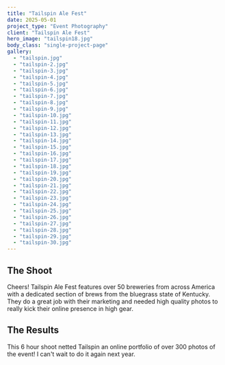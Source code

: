 ```yaml
---
title: "Tailspin Ale Fest"
date: 2025-05-01
project_type: "Event Photography"
client: "Tailspin Ale Fest"
hero_image: "tailspin18.jpg"
body_class: "single-project-page"
gallery:
  - "tailspin.jpg"
  - "tailspin-2.jpg"
  - "tailspin-3.jpg"
  - "tailspin-4.jpg"
  - "tailspin-5.jpg"
  - "tailspin-6.jpg"
  - "tailspin-7.jpg"
  - "tailspin-8.jpg"
  - "tailspin-9.jpg"
  - "tailspin-10.jpg"
  - "tailspin-11.jpg"
  - "tailspin-12.jpg"
  - "tailspin-13.jpg"
  - "tailspin-14.jpg"
  - "tailspin-15.jpg"
  - "tailspin-16.jpg"
  - "tailspin-17.jpg"
  - "tailspin-18.jpg"
  - "tailspin-19.jpg"
  - "tailspin-20.jpg"
  - "tailspin-21.jpg"
  - "tailspin-22.jpg"
  - "tailspin-23.jpg"
  - "tailspin-24.jpg"
  - "tailspin-25.jpg"
  - "tailspin-26.jpg"
  - "tailspin-27.jpg"
  - "tailspin-28.jpg"
  - "tailspin-29.jpg"
  - "tailspin-30.jpg"
---
```


## The Shoot

Cheers! Tailspin Ale Fest features over 50 breweries from across America with a dedicated section of brews from the bluegrass state of Kentucky. They do a great job with their marketing and needed high quality photos to really kick their online presence in high gear. 

## The Results

This 6 hour shoot netted Tailspin an online portfolio of over 300 photos of the event! I can't wait to do it again next year.
